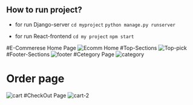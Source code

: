 ## How to run project?

- for run Django-server
  `cd myproject`
  `python manage.py runserver`

- for run React-frontend
  `cd my project`
  `npm start`


#E-Commerese Home Page 
![Ecomm Home](https://github.com/Ashish-21CS132/Postrez--Ecommerse-website/assets/98982437/9d0338c9-fd48-49c9-a92b-404ed81d3496)
#Top-Sections
![Top-pick](https://github.com/Ashish-21CS132/Postrez--Ecommerse-website/assets/98982437/d7d9c2fb-df57-4f1e-a8d4-318fe25e5b89)
#Footer-Sections
![footer](https://github.com/Ashish-21CS132/Postrez--Ecommerse-website/assets/98982437/92a2a23d-9484-410e-ad80-006ddbede125)
#Cetegory Page 
![category](https://github.com/Ashish-21CS132/Postrez--Ecommerse-website/assets/98982437/76cd99f4-e613-4029-9b82-5d2dd35bd6e6)
# Order page
![cart](https://github.com/Ashish-21CS132/Postrez--Ecommerse-website/assets/98982437/705464ad-274e-4a16-9075-c680863fcd37)
#CheckOut Page
![cart-2](https://github.com/Ashish-21CS132/Postrez--Ecommerse-website/assets/98982437/7e59b933-ed59-49d1-8497-0bd06d0e9615)
